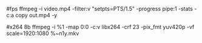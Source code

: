 #fps
ffmpeg -i video.mp4 -filter:v "setpts=PTS/1.5" -progress pipe:1 -stats -c:a copy out.mp4 -y

#x264 8b
ffmpeg -i %1 -map 0:0 -c:v libx264 -crf 23 -pix_fmt yuv420p -vf scale=1920:1080 %~n1y.mkv
